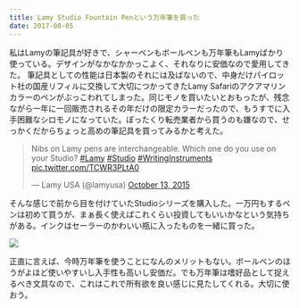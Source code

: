 ```yaml
---
title: Lamy Studio Fountain Penという万年筆を買った
date: 2017-08-05
---
```


私はLamyの筆記具が好きで、シャーペンもボールペンも万年筆もLamyばかり使っている。デザインがなかなかかっこよく、それなりに安価なので愛用してきた。
筆記具としての性能は日本製のそれには及ばないので、中身だけパイロット社の国産リフィルに交換して大切につかってきたLamy Safariのアクアマリンカラーのペンがぶっこわれてしまった。同じモノを買いたいとおもったが、残念ながら一年に一回販売されるその年だけの限定カラーだったので、もうすでに入手困難なシロモノになっていた。ぼったくり転売業者から買うのも嫌なので、せっかくだからちょっと高めの筆記具を買ってみるかと考えた。

<blockquote class="twitter-tweet"><p lang="en" dir="ltr">Nibs on Lamy pens are interchangeable. Which one do you use on your Studio? <a href="https://twitter.com/hashtag/Lamy?src=hash&amp;ref_src=twsrc%5Etfw">#Lamy</a> <a href="https://twitter.com/hashtag/Studio?src=hash&amp;ref_src=twsrc%5Etfw">#Studio</a> <a href="https://twitter.com/hashtag/WritingInstruments?src=hash&amp;ref_src=twsrc%5Etfw">#WritingInstruments</a> <a href="http://t.co/TCWR3PLtA0">pic.twitter.com/TCWR3PLtA0</a></p>&mdash; Lamy USA (@lamyusa) <a href="https://twitter.com/lamyusa/status/653995028667346944?ref_src=twsrc%5Etfw">October 13, 2015</a></blockquote> <script async src="https://platform.twitter.com/widgets.js" charset="utf-8"></script>

そんな感じで前から目を付けていたStudioシリーズを購入した。一万円もするペンは初めて買うが、まぁ長く使えばこれくらい投資してもいいかなという気持ちがある。インクはセーラーのかわいい瓶に入ったものを一緒に買った。

![](https://img.xar.sh/38866956504_b22f376ea0_b.jpg)

正直に言えば、今時万年筆を使うことになんのメリットもない。ボールペンのほうがよほど使いやすいし入手性も高いし安価だ。でも万年筆は嗜好品として捉えるべき文具なので、これはこれで所有欲を良い感じに見たしてくれる。大切に使おう。
